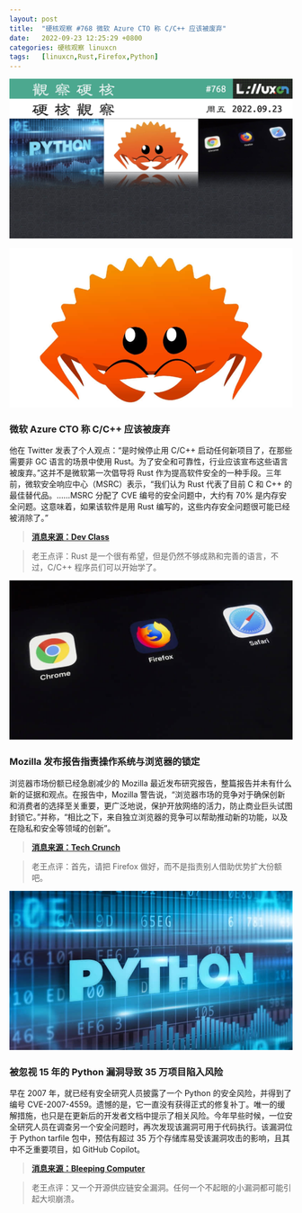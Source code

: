 ```yaml
---
layout: post
title:	"硬核观察 #768 微软 Azure CTO 称 C/C++ 应该被废弃"
date:	2022-09-23 12:25:29 +0800 
categories:	硬核观察 linuxcn 
tags:	[linuxcn,Rust,Firefox,Python]
---
```



![](/Asserts/Images/album/202209/23/122436ajl8z0l2b6x860br.jpg)


![](/Asserts/Images/album/202209/23/122437tvt77l3d6ev66iwt.jpg)


### 微软 Azure CTO 称 C/C++ 应该被废弃


他在 Twitter 发表了个人观点：“是时候停止用 C/C++ 启动任何新项目了，在那些需要非 GC 语言的场景中使用 Rust。为了安全和可靠性，行业应该宣布这些语言被废弃。”这并不是微软第一次倡导将 Rust 作为提高软件安全的一种手段。三年前，微软安全响应中心（MSRC）表示，“我们认为 Rust 代表了目前 C 和 C++ 的最佳替代品。……MSRC 分配了 CVE 编号的安全问题中，大约有 70% 是内存安全问题。这意味着，如果该软件是用 Rust 编写的，这些内存安全问题很可能已经被消除了。”



> 
> **[消息来源：Dev Class](https://devclass.com/2022/09/20/microsoft-azure-cto-on-c-c/)**
> 
> 
> 



> 
> 老王点评：Rust 是一个很有希望，但是仍然不够成熟和完善的语言，不过，C/C++ 程序员们可以开始学了。
> 
> 
> 


![](/Asserts/Images/album/202209/23/122445rgcipeni22ee322c.jpg)


### Mozilla 发布报告指责操作系统与浏览器的锁定


浏览器市场份额已经急剧减少的 Mozilla 最近发布研究报告，整篇报告并未有什么新的证据和观点。在报告中，Mozilla 警告说，“浏览器市场的竞争对于确保创新和消费者的选择至关重要，更广泛地说，保护开放网络的活力，防止商业巨头试图封锁它。”并称，“相比之下，来自独立浏览器的竞争可以帮助推动新的功能，以及在隐私和安全等领域的创新”。



> 
> **[消息来源：Tech Crunch](https://techcrunch.com/2022/09/22/mozilla-browser-research/)**
> 
> 
> 



> 
> 老王点评：首先，请把 Firefox 做好，而不是指责别人借助优势扩大份额吧。
> 
> 
> 


![](/Asserts/Images/album/202209/23/122500kiljjupwffguzlab.jpg)


### 被忽视 15 年的 Python 漏洞导致 35 万项目陷入风险


早在 2007 年，就已经有安全研究人员披露了一个 Python 的安全风险，并得到了编号 CVE-2007-4559。遗憾的是，它一直没有获得正式的修复补丁。唯一的缓解措施，也只是在更新后的开发者文档中提示了相关风险。今年早些时候，一位安全研究人员在调查另一个安全问题时，再次发现该漏洞可用于代码执行。该漏洞位于 Python tarfile 包中，预估有超过 35 万个存储库易受该漏洞攻击的影响，且其中不乏重要项目，如 GitHub Copilot。



> 
> **[消息来源：Bleeping Computer](https://www.bleepingcomputer.com/news/security/unpatched-15-year-old-python-bug-allows-code-execution-in-350k-projects/)**
> 
> 
> 



> 
> 老王点评：又一个开源供应链安全漏洞。任何一个不起眼的小漏洞都可能引起大坝崩溃。
> 
> 
>
